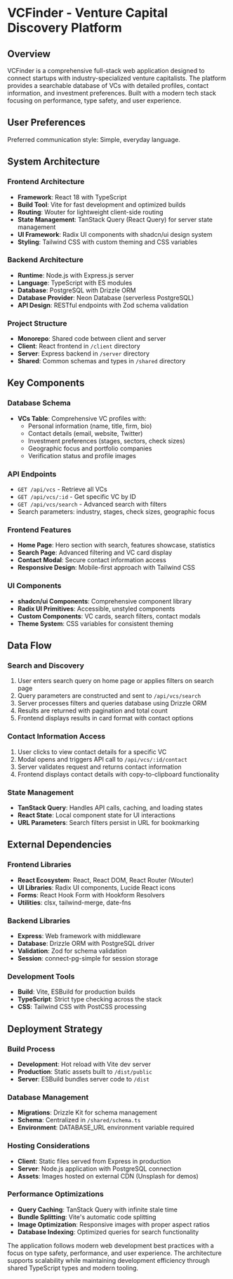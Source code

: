 # VCFinder - Venture Capital Discovery Platform

## Overview

VCFinder is a comprehensive full-stack web application designed to connect startups with industry-specialized venture capitalists. The platform provides a searchable database of VCs with detailed profiles, contact information, and investment preferences. Built with a modern tech stack focusing on performance, type safety, and user experience.

## User Preferences

Preferred communication style: Simple, everyday language.

## System Architecture

### Frontend Architecture
- **Framework**: React 18 with TypeScript
- **Build Tool**: Vite for fast development and optimized builds
- **Routing**: Wouter for lightweight client-side routing
- **State Management**: TanStack Query (React Query) for server state management
- **UI Framework**: Radix UI components with shadcn/ui design system
- **Styling**: Tailwind CSS with custom theming and CSS variables

### Backend Architecture
- **Runtime**: Node.js with Express.js server
- **Language**: TypeScript with ES modules
- **Database**: PostgreSQL with Drizzle ORM
- **Database Provider**: Neon Database (serverless PostgreSQL)
- **API Design**: RESTful endpoints with Zod schema validation

### Project Structure
- **Monorepo**: Shared code between client and server
- **Client**: React frontend in `/client` directory
- **Server**: Express backend in `/server` directory
- **Shared**: Common schemas and types in `/shared` directory

## Key Components

### Database Schema
- **VCs Table**: Comprehensive VC profiles with:
  - Personal information (name, title, firm, bio)
  - Contact details (email, website, Twitter)
  - Investment preferences (stages, sectors, check sizes)
  - Geographic focus and portfolio companies
  - Verification status and profile images

### API Endpoints
- `GET /api/vcs` - Retrieve all VCs
- `GET /api/vcs/:id` - Get specific VC by ID
- `GET /api/vcs/search` - Advanced search with filters
- Search parameters: industry, stages, check sizes, geographic focus

### Frontend Features
- **Home Page**: Hero section with search, features showcase, statistics
- **Search Page**: Advanced filtering and VC card display
- **Contact Modal**: Secure contact information access
- **Responsive Design**: Mobile-first approach with Tailwind CSS

### UI Components
- **shadcn/ui Components**: Comprehensive component library
- **Radix UI Primitives**: Accessible, unstyled components
- **Custom Components**: VC cards, search filters, contact modals
- **Theme System**: CSS variables for consistent theming

## Data Flow

### Search and Discovery
1. User enters search query on home page or applies filters on search page
2. Query parameters are constructed and sent to `/api/vcs/search`
3. Server processes filters and queries database using Drizzle ORM
4. Results are returned with pagination and total count
5. Frontend displays results in card format with contact options

### Contact Information Access
1. User clicks to view contact details for a specific VC
2. Modal opens and triggers API call to `/api/vcs/:id/contact`
3. Server validates request and returns contact information
4. Frontend displays contact details with copy-to-clipboard functionality

### State Management
- **TanStack Query**: Handles API calls, caching, and loading states
- **React State**: Local component state for UI interactions
- **URL Parameters**: Search filters persist in URL for bookmarking

## External Dependencies

### Frontend Libraries
- **React Ecosystem**: React, React DOM, React Router (Wouter)
- **UI Libraries**: Radix UI components, Lucide React icons
- **Forms**: React Hook Form with Hookform Resolvers
- **Utilities**: clsx, tailwind-merge, date-fns

### Backend Libraries
- **Express**: Web framework with middleware
- **Database**: Drizzle ORM with PostgreSQL driver
- **Validation**: Zod for schema validation
- **Session**: connect-pg-simple for session storage

### Development Tools
- **Build**: Vite, ESBuild for production builds
- **TypeScript**: Strict type checking across the stack
- **CSS**: Tailwind CSS with PostCSS processing

## Deployment Strategy

### Build Process
- **Development**: Hot reload with Vite dev server
- **Production**: Static assets built to `/dist/public`
- **Server**: ESBuild bundles server code to `/dist`

### Database Management
- **Migrations**: Drizzle Kit for schema management
- **Schema**: Centralized in `/shared/schema.ts`
- **Environment**: DATABASE_URL environment variable required

### Hosting Considerations
- **Client**: Static files served from Express in production
- **Server**: Node.js application with PostgreSQL connection
- **Assets**: Images hosted on external CDN (Unsplash for demos)

### Performance Optimizations
- **Query Caching**: TanStack Query with infinite stale time
- **Bundle Splitting**: Vite's automatic code splitting
- **Image Optimization**: Responsive images with proper aspect ratios
- **Database Indexing**: Optimized queries for search functionality

The application follows modern web development best practices with a focus on type safety, performance, and user experience. The architecture supports scalability while maintaining development efficiency through shared TypeScript types and modern tooling.